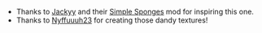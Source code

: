 + Thanks to [Jackyy](https://www.curseforge.com/members/jackyy) and their [Simple Sponges](https://www.curseforge.com/minecraft/mc-mods/simple-sponge) mod for inspiring this one.
+ Thanks to [Nyffuuuh23](https://www.curseforge.com/members/nyffuuuh23) for creating those dandy textures!